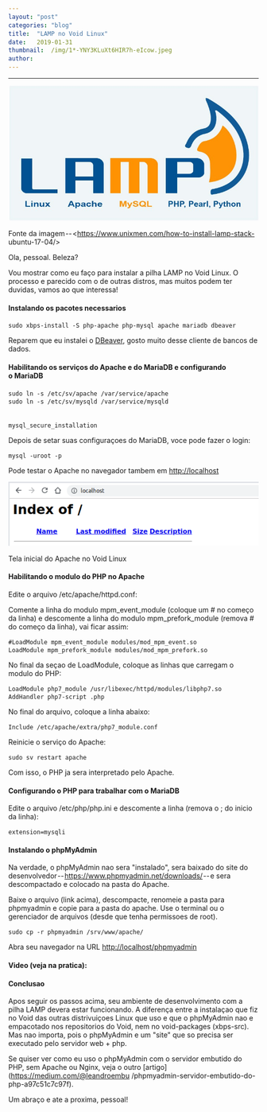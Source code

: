 ```yaml
---
layout:	"post"
categories:	"blog"
title:	"LAMP no Void Linux"
date:	2019-01-31
thumbnail:	/img/1*-YNY3KLuXt6HIR7h-eIcow.jpeg
author:	
---
```


* * *

![](/img/1*-YNY3KLuXt6HIR7h-eIcow.jpeg)

Fonte da imagem -- <https://www.unixmen.com/how-to-install-lamp-stack-
ubuntu-17-04/>

Ola, pessoal. Beleza?

Vou mostrar como eu faço para instalar a pilha LAMP no Void Linux. O processo
e parecido com o de outras distros, mas muitos podem ter duvidas, vamos ao que
interessa!

#### Instalando os pacotes necessarios

    
    
    sudo xbps-install -S php-apache php-mysql apache mariadb dbeaver

Reparem que eu instalei o [DBeaver](https://dbeaver.io), gosto muito desse
cliente de bancos de dados.

#### Habilitando os serviços do Apache e do MariaDB e configurando o MariaDB

    
    
    sudo ln -s /etc/sv/apache /var/service/apache  
    sudo ln -s /etc/sv/mysqld /var/service/mysqld
    
    
    mysql_secure_installation

Depois de setar suas configuraçoes do MariaDB, voce pode fazer o login:

    
    
    mysql -uroot -p

Pode testar o Apache no navegador tambem em <http://localhost>

![](/img/1*MM_AOSaCl8GPq8kY9ed6IQ.png)

Tela inicial do Apache no Void Linux

#### Habilitando o modulo do PHP no Apache

Edite o arquivo /etc/apache/httpd.conf:

Comente a linha do modulo mpm_event_module (coloque um # no começo da linha) e
descomente a linha do modulo mpm_prefork_module (remova # do começo da linha),
vai ficar assim:

    
    
    #LoadModule mpm_event_module modules/mod_mpm_event.so  
    LoadModule mpm_prefork_module modules/mod_mpm_prefork.so

No final da seçao de LoadModule, coloque as linhas que carregam o modulo do
PHP:

    
    
    LoadModule php7_module /usr/libexec/httpd/modules/libphp7.so  
    AddHandler php7-script .php

No final do arquivo, coloque a linha abaixo:

    
    
    Include /etc/apache/extra/php7_module.conf

Reinicie o serviço do Apache:

    
    
    sudo sv restart apache

Com isso, o PHP ja sera interpretado pelo Apache.

#### Configurando o PHP para trabalhar com o MariaDB

Edite o arquivo /etc/php/php.ini e descomente a linha (remova o ; do inicio da
linha):

    
    
    extension=mysqli

#### Instalando o phpMyAdmin

Na verdade, o phpMyAdmin nao sera "instalado", sera baixado do site do
desenvolvedor -- <https://www.phpmyadmin.net/downloads/> -- e sera
descompactado e colocado na pasta do Apache.

Baixe o arquivo (link acima), descompacte, renomeie a pasta para phpmyadmin e
copie para a pasta do apache. Use o terminal ou o gerenciador de arquivos
(desde que tenha permissoes de root).

    
    
    sudo cp -r phpmyadmin /srv/www/apache/

Abra seu navegador na URL <http://localhost/phpmyadmin>

#### Video (veja na pratica):

#### Conclusao

Apos seguir os passos acima, seu ambiente de desenvolvimento com a pilha LAMP
devera estar funcionando. A diferença entre a instalaçao que fiz no Void das
outras distrivuiçoes Linux que uso e que o phpMyAdmin nao e empacotado nos
repositorios do Void, nem no void-packages (xbps-src). Mas nao importa, pois o
phpMyAdmin e um "site" que so precisa ser executado pelo servidor web + php.

Se quiser ver como eu uso o phpMyAdmin com o servidor embutido do PHP, sem
Apache ou Nginx, veja o outro [artigo](https://medium.com/@leandroembu
/phpmyadmin-servidor-embutido-do-php-a97c51c7c97f).

Um abraço e ate a proxima, pessoal!

